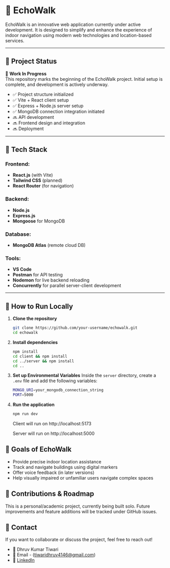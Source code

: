 # 🚶 EchoWalk

EchoWalk is an innovative web application currently under active development. It is designed to simplify and enhance the experience of indoor navigation using modern web technologies and location-based services.

---

## 📌 Project Status

🚧 **Work In Progress**  
This repository marks the beginning of the EchoWalk project. Initial setup is complete, and development is actively underway.

- ✅ Project structure initialized
- ✅ Vite + React client setup
- ✅ Express + Node.js server setup
- ✅ MongoDB connection integration initiated
- 🔜 API development
- 🔜 Frontend design and integration
- 🔜 Deployment

---

## 📁 Tech Stack

### Frontend:
- **React.js** (with Vite)
- **Tailwind CSS** (planned)
- **React Router** (for navigation)

### Backend:
- **Node.js**
- **Express.js**
- **Mongoose** for MongoDB

### Database:
- **MongoDB Atlas** (remote cloud DB)

### Tools:
- **VS Code**
- **Postman** for API testing
- **Nodemon** for live backend reloading
- **Concurrently** for parallel server-client development

---

## 🔧 How to Run Locally

1. **Clone the repository**  
   ```bash
   git clone https://github.com/your-username/echowalk.git
   cd echowalk
   ```
2. **Install dependencies**
   ```bash  
   npm install
   cd client && npm install
   cd ../server && npm install
   cd ..
   ```
3. **Set up Environmental Variables**
Inside the `server` directory, create a `.env` file and add the following variables:
   ```bash
   MONGO_URI=your_mongodb_connection_string
   PORT=5000
   ```
4. **Run the application**
   ```bash
   npm run dev
   ```
   Client will run on http://localhost:5173

   Server will run on http://localhost:5000


## 📌 Goals of EchoWalk
 - Provide precise indoor location assistance
 - Track and navigate buildings using digital markers
 - Offer voice feedback (in later versions)
 - Help visually impaired or unfamiliar users navigate complex spaces

## 🤝 Contributions & Roadmap
This is a personal/academic project, currently being built solo. Future improvements and feature additions will be tracked under GitHub issues.

## 📩 Contact
If you want to collaborate or discuss the project, feel free to reach out!

 - 👤 Dhruv Kumar Tiwari
 - 📧 Email - (tiwaridhruv4146@gmail.com)
 - 🔗 [LinkedIn](https://www.linkedin.com/in/dhruv-kumar-tiwari-359a431aa/)
